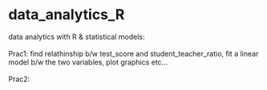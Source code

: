 # data_analytics_R
data analytics with R & statistical models:<br/>
<br/>
Prac1: find relathinship b/w test_score and student_teacher_ratio, fit a linear model b/w the two variables, plot graphics etc...<br/>
<br/>
Prac2:
